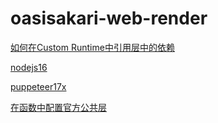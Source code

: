 # oasisakari-web-render

[如何在Custom Runtime中引用层中的依赖](https://help.aliyun.com/document_detail/71142.htm)

[nodejs16](https://github.com/awesome-fc/awesome-layers/tree/main/docs/Nodejs16)

[puppeteer17x](https://github.com/awesome-fc/awesome-layers/tree/main/docs/Nodejs-Puppeteer17x)

[在函数中配置官方公共层](https://help.aliyun.com/document_detail/451191.html)